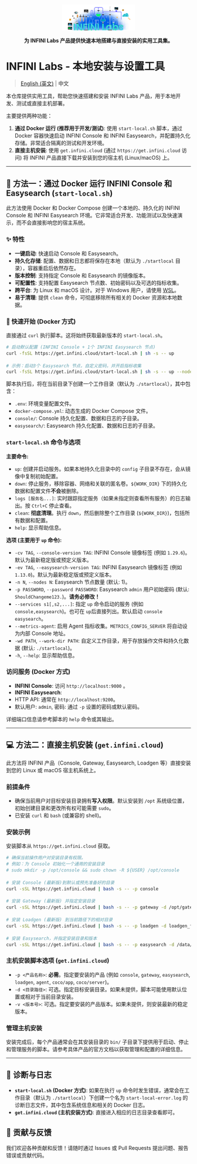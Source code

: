 <p align="center">
<a href="https://infinilabs.com/"><img src="docs/images/infinilabs.svg" alt="INFINI Labs Logo" width="200px"></a>
</p>

<p align="center">
<strong>为 INFINI Labs 产品提供快速本地搭建与直接安装的实用工具集。</strong>
</p>

# INFINI Labs - 本地安装与设置工具

> [English (英文)](README.md) | **中文**

本仓库提供实用工具，帮助您快速搭建和安装 INFINI Labs 产品，用于本地开发、测试或直接主机部署。

主要提供两种功能：

1. **通过 Docker 运行 (推荐用于开发/测试)**: 使用 `start-local.sh` 脚本，通过 Docker 容器快速启动 INFINI Console 和 INFINI Easysearch，并配置持久化存储。非常适合隔离的测试和开发环境。
2. **直接主机安装**: 使用 `get.infini.cloud` (通过 `https://get.infini.cloud` 访问) 将 INFINI 产品直接下载并安装到您的宿主机 (Linux/macOS) 上。

---

## 🐳 方法一：通过 Docker 运行 INFINI Console 和 Easysearch (`start-local.sh`)

此方法使用 Docker 和 Docker Compose 创建一个本地的、持久化的 INFINI Console 和 INFINI Easysearch 环境。它非常适合开发、功能测试以及快速演示，而不会直接影响您的宿主系统。

### ✨ 特性

* **一键启动**: 快速启动 Console 和 Easysearch。
* **持久化存储**: 配置、数据和日志都将保存在本地（默认为 `./startlocal` 目录），容器重启后依然存在。
* **版本控制**: 支持指定 Console 和 Easysearch 的镜像版本。
* **可配置性**: 支持配置 Easysearch 节点数、初始密码以及可选的指标收集。
* **跨平台**: 为 Linux 和 macOS 设计。对于 Windows 用户，请使用 [WSL](https://learn.microsoft.com/zh-cn/windows/wsl/install)。
* **易于清理**: 提供 `clean` 命令，可彻底移除所有相关的 Docker 资源和本地数据。

### 🚀 快速开始 (Docker 方式)

直接通过 `curl` 执行脚本。这将始终获取最新版本的 `start-local.sh`。

```bash
# 启动默认配置 (INFINI Console + 1个 INFINI Easysearch 节点)
curl -fsSL https://get.infini.cloud/start-local.sh | sh -s -- up

# 示例：启动3个 Easysearch 节点，自定义密码，并开启指标收集
curl -fsSL https://get.infini.cloud/start-local.sh | sh -s -- up --nodes 3 --password "MySecurePass123." --metrics-agent
```

脚本执行后，将在当前目录下创建一个工作目录（默认为 `./startlocal`），其中包含：
* `.env`: 环境变量配置文件。
* `docker-compose.yml`: 动态生成的 Docker Compose 文件。
* `console/`: Console 持久化配置、数据和日志的子目录。
* `easysearch/`: Easysearch 持久化配置、数据和日志的子目录。

### `start-local.sh` 命令与选项

**主要命令:**

* `up`: 创建并启动服务。如果本地持久化目录中的 `config` 子目录不存在，会从镜像中复制初始配置。
* `down`: 停止服务，移除容器、网络和关联的匿名卷。`${WORK_DIR}` 下的持久化数据和配置文件**不会**被删除。
* `logs [服务名...]`: 实时跟踪指定服务（如果未指定则查看所有服务）的日志输出。按 `Ctrl+C` 停止查看。
* `clean`: **彻底清理**。执行 `down`，然后删除整个工作目录 (`${WORK_DIR}`)，包括所有数据和配置。
* `help`: 显示帮助信息。

**选项 (主要用于 `up` 命令):**

* `-cv TAG`, `--console-version TAG`: INFINI Console 镜像标签 (例如 `1.29.6`)。默认为最新稳定版或预定义版本。
* `-ev TAG`, `--easysearch-version TAG`: INFINI Easysearch 镜像标签 (例如 `1.13.0`)。默认为最新稳定版或预定义版本。
* `-n N`, `--nodes N`: Easysearch 节点数量 (默认: 1)。
* `-p PASSWORD`, `--password PASSWORD`: Easysearch `admin` 用户初始密码 (默认: `ShouldChangeme123.`)。**请务必修改！**
* `--services s1[,s2,...]`: 指定 `up` 命令启动的服务 (例如 `console,easysearch`)。也可在 `up`后直接列出。默认启动 `console easysearch`。
* `--metrics-agent`: 启用 Agent 指标收集。`METRICS_CONFIG_SERVER` 将自动设为内部 Console 地址。
* `-wd PATH`, `--work-dir PATH`: 自定义工作目录，用于存放操作文件和持久化数据 (默认: `./startlocal`)。
* `-h`, `--help`: 显示帮助信息。

### 访问服务 (Docker 方式)

* **INFINI Console**: 访问 `http://localhost:9000` 。
* **INFINI Easysearch**:
* HTTP API: 通常在 `http://localhost:9200`。
* 默认用户: `admin`, 密码: 通过 `-p` 设置的密码或默认密码。

详细端口信息请参考脚本的 `help` 命令或其输出。

---

## 💻 方法二：直接主机安装 (`get.infini.cloud`)

此方法将 INFINI 产品（Console, Gateway, Easysearch, Loadgen 等）直接安装到您的 Linux 或 macOS 宿主机系统上。

### 前提条件

* 确保当前用户对目标安装目录拥有**写入权限**。默认安装到 `/opt` 系统级位置，初始创建目录和更改所有权可能需要 `sudo`。
* 已安装 `curl` 和 `bash` (或兼容的 shell)。

### 安装示例

安装脚本从 `https://get.infini.cloud` 获取。

```bash
# 确保当前操作用户对安装目录有权限。
# 例如：为 Console 初始化一个通用的安装目录
# sudo mkdir -p /opt/console && sudo chown -R ${USER} /opt/console

# 安装 Console (最新版)到默认或预先准备好的目录
curl -sSL https://get.infini.cloud | bash -s -- -p console

# 安装 Gateway (最新版) 并指定安装目录
curl -sSL https://get.infini.cloud | bash -s -- -p gateway -d /opt/gateway

# 安装 Loadgen (最新版) 到当前路径下的相对目录
curl -sSL https://get.infini.cloud | bash -s -- -p loadgen -d loadgen_files

# 安装 Easysearch，并指定安装目录和版本
curl -sSL https://get.infini.cloud | bash -s -- -p easysearch -d /data/my_easysearch -v 1.13.0
```

### 主机安装脚本选项 (`get.infini.cloud`)

* `-p <产品名称>`: **必需**。指定要安装的产品 (例如 `console`, `gateway`, `easysearch`, `loadgen`, `agent`, `coco/app`, `coco/server`)。
* `-d <目录路径>`: 可选。指定目标安装目录。如果未提供，脚本可能使用默认位置或相对于当前目录安装。
* `-v <版本号>`: 可选。指定要安装的产品版本。如果未提供，则安装最新的稳定版本。

### 管理主机安装

安装完成后，每个产品通常会在其安装目录的 `bin/` 子目录下提供用于启动、停止和管理服务的脚本。请参考具体产品的官方文档以获取管理和配置的详细信息。

---

## 📝 诊断与日志

* **`start-local.sh` (Docker 方式)**: 如果在执行 `up` 命令时发生错误，通常会在工作目录（默认为 `./startlocal`）下创建一个名为 `start-local-error.log` 的诊断日志文件，其中包含系统信息和相关的 Docker 日志。
* **`get.infini.cloud` (主机安装方式)**: 直接进入相应的日志目录查看即可。

## 🤝 贡献与反馈

我们欢迎各种贡献和反馈！请随时通过 Issues 或 Pull Requests 提出问题、报告错误或贡献代码。
